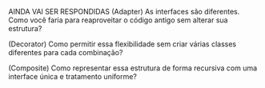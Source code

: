 AINDA VAI SER RESPONDIDAS
(Adapter)
As interfaces são diferentes. Como você faria para reaproveitar o código antigo sem alterar sua estrutura?

(Decorator)
Como permitir essa flexibilidade sem criar várias classes diferentes para cada combinação?

(Composite)
Como representar essa estrutura de forma recursiva com uma interface única e tratamento uniforme?
